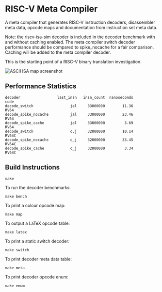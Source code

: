 # RISC-V Meta Compiler

A meta compiler that generates RISC-V instruction decoders, disassembler
meta data, opcode maps and documentation from instruction set meta data.

Note: the riscv-isa-sim decoder is included in the decoder
benchmark with and without caching enabled. The meta compiler
switch decoder performance should be compared to spike_nocache
for a fair comparison. Caching will be added to the meta
compiler decoder.

This is the starting point of a RISC-V binary translation investigation.

![ASCII ISA map screenshot](https://raw.githubusercontent.com/michaeljclark/riscv-mc/master/screenshot.png)

## Performance Statistics

```
decoder                 last_insn   insn_count  nanoseconds         code
decode_switch                 jal     33000000        11.36         RV64
decode_spike_nocache          jal     33000000        23.46         RV64
decode_spike_cache            jal     33000000         3.69         RV64
decode_switch                 c.j     32000000        10.14        RV64C
decode_spike_nocache          c_j     32000000        33.45        RV64C
decode_spike_cache            c_j     32000000         3.34        RV64C
```

## Build Instructions

```
make
```

To run the decoder benchmarks:
```
make bench
```

To print a colour opcode map:
```
make map
```

To output a LaTeX opcode table:
```
make latex
```

To print a static switch decoder:
```
make switch
```

To print decoder meta data table:
```
make meta
```

To print decoder opcode enum:
```
make enum
```
